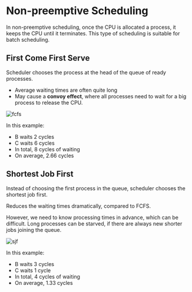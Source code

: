 # Non-preemptive Scheduling
In non-preemptive scheduling, once the CPU is allocated a process, it keeps the CPU until it terminates. This type of scheduling is suitable for batch scheduling.

## First Come First Serve
Scheduler chooses the process at the head of the queue of ready processes.
* Average waiting times are often quite long
* May cause a **convoy effect**, where all processes need to wait for a big process to release the CPU.

![fcfs](fcfs.png)

In this example:
* B waits 2 cycles
* C waits 6 cycles
* In total, 8 cycles of waiting
* On average, 2.66 cycles

## Shortest Job First
Instead of choosing the first process in the queue, scheduler chooses the shortest job first.

Reduces the waiting times dramatically, compared to FCFS.

However, we need to know processing times in advance, which can be difficult. Long processes can be starved, if there are always new shorter jobs joining the queue.

![sjf](sjf.png)

In this example:
* B waits 3 cycles
* C waits 1 cycle
* In total, 4 cycles of waiting
* On average, 1.33 cycles
